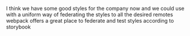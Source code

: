 I think we have some good styles for the company now and we could use with a uniform way of federating the styles to all the desired remotes webpack offers a great place to federate and test styles according to storybook
